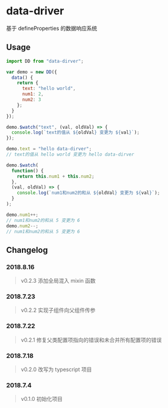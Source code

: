 # data-driver

基于 defineProperties 的数据响应系统

## Usage

```js
import DD from "data-dirver";

var demo = new DD({
  data() {
    return {
      text: "hello world",
      num1: 2,
      num2: 3
    };
  }
});

demo.$watch("text", (val, oldVal) => {
  console.log(`text的值从 ${oldVal} 变更为 ${val}`);
});

demo.text = "hello data-dirver";
// text的值从 hello world 变更为 hello data-dirver

demo.$watch(
  function() {
    return this.num1 + this.num2;
  },
  (val, oldVal) => {
    console.log(`num1和num2的和从 ${oldVal} 变更为 ${val}`);
  }
);

demo.num1++;
// num1和num2的和从 5 变更为 6
demo.num2--;
// num1和num2的和从 5 变更为 6
```

## Changelog

### 2018.8.16

> v0.2.3 添加全局混入 mixin 函数

### 2018.7.23

> v0.2.2 实现子组件向父组件传参

### 2018.7.22

> v0.2.1 修复父类配置项指向的错误和未合并所有配置项的错误

### 2018.7.18

> v0.2.0 改写为 typescript 项目

### 2018.7.4

> v0.1.0 初始化项目
